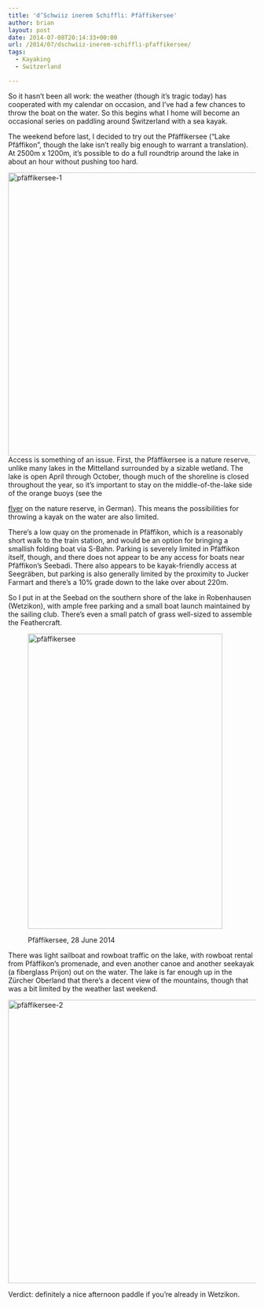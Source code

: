 ```yaml
---
title: 'd’Schwiiz inerem Schiffli: Pfäffikersee'
author: brian
layout: post
date: 2014-07-08T20:14:33+00:00
url: /2014/07/dschwiiz-inerem-schiffli-pfaffikersee/
tags:
  - Kayaking
  - Switzerland

---
```

So it hasn&#8217;t been all work: the weather (though it&#8217;s tragic today) has cooperated with my calendar on occasion, and I&#8217;ve had a few chances to throw the boat on the water. So this begins what I home will become an occasional series on paddling around Switzerland with a sea kayak.

The weekend before last, I decided to try out the Pfäffikersee (&#8220;Lake Pfäffikon&#8221;, though the lake isn&#8217;t really big enough to warrant a translation). At 2500m x 1200m, it&#8217;s possible to do a full roundtrip around the lake in about an hour without pushing too hard.

<img class="aligncenter size-full wp-image-1124" src="https://trammell.ch/wp-content/uploads/2014/07/pfäffikersee-1.jpg" alt="pfäffikersee-1" width="1024" height="575" srcset="https://trammell.ch/wp-content/uploads/2014/07/pfäffikersee-1.jpg 1024w, https://trammell.ch/wp-content/uploads/2014/07/pfäffikersee-1-480x269.jpg 480w" sizes="(max-width: 1024px) 100vw, 1024px" />

<!--more-->Access is something of an issue. First, the Pfäffikersee is a nature reserve, unlike many lakes in the Mittelland surrounded by a sizable wetland. The lake is open April through October, though much of the shoreline is closed throughout the year, so it&#8217;s important to stay on the middle-of-the-lake side of the orange buoys (see the 

[flyer][1] on the nature reserve, in German). This means the possibilities for throwing a kayak on the water are also limited.

There&#8217;s a low quay on the promenade in Pfäffikon, which is a reasonably short walk to the train station, and would be an option for bringing a smallish folding boat via S-Bahn. Parking is severely limited in Pfäffikon itself, though, and there does not appear to be any access for boats near Pfäffikon&#8217;s Seebadi. There also appears to be kayak-friendly access at Seegräben, but parking is also generally limited by the proximity to Jucker Farmart and there&#8217;s a 10% grade down to the lake over about 220m.

So I put in at the Seebad on the southern shore of the lake in Robenhausen (Wetzikon), with ample free parking and a small boat launch maintained by the sailing club. There&#8217;s even a small patch of grass well-sized to assemble the Feathercraft.<figure id="attachment_1114" style="width: 396px" class="wp-caption aligncenter">

[<img class="wp-image-1114 size-full" src="https://trammell.ch/wp-content/uploads/2014/07/pfäffikersee.png" alt="pfäffikersee" width="396" height="600" srcset="https://trammell.ch/wp-content/uploads/2014/07/pfäffikersee.png 396w, https://trammell.ch/wp-content/uploads/2014/07/pfäffikersee-316x480.png 316w" sizes="(max-width: 396px) 100vw, 396px" />][2]<figcaption class="wp-caption-text">Pfäffikersee, 28 June 2014</figcaption></figure> 

There was light sailboat and rowboat traffic on the lake, with rowboat rental from Pfäffikon&#8217;s promenade, and even another canoe and another seekayak (a fiberglass Prijon) out on the water. The lake is far enough up in the Zürcher Oberland that there&#8217;s a decent view of the mountains, though that was a bit limited by the weather last weekend.

<img class="aligncenter size-full wp-image-1125" src="https://trammell.ch/wp-content/uploads/2014/07/pfäffikersee-2.jpg" alt="pfäffikersee-2" width="1024" height="576" srcset="https://trammell.ch/wp-content/uploads/2014/07/pfäffikersee-2.jpg 1024w, https://trammell.ch/wp-content/uploads/2014/07/pfäffikersee-2-480x270.jpg 480w" sizes="(max-width: 1024px) 100vw, 1024px" />

Verdict: definitely a nice afternoon paddle if you&#8217;re already in Wetzikon.

 [1]: http://www.aln.zh.ch/dam/baudirektion/aln/fns/gebietsbetreuung/info_flyer/flyer/Flyer_Pfaeffikersee.pdf.spooler.download.1290442143742.pdf/Flyer_Pfaeffikersee.pdf
 [2]: http://s.geo.admin.ch/26823b1fc